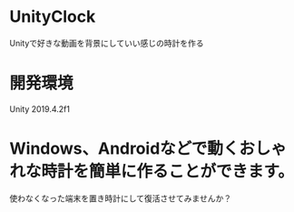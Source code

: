 # UnityClock
Unityで好きな動画を背景にしていい感じの時計を作る
# 開発環境
Unity 2019.4.2f1<br>
# Windows、Androidなどで動くおしゃれな時計を簡単に作ることができます。<br>
使わなくなった端末を置き時計にして復活させてみませんか？
